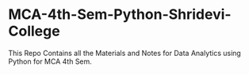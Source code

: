 # MCA-4th-Sem-Python-Shridevi-College
This Repo Contains all the Materials and Notes for Data Analytics using Python for MCA 4th Sem.
